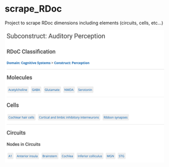 # scrape_RDoc

Project to scrape RDoc dimensions including elements (circuits, cells, etc...)


![](readme_imgs/elems.png)
